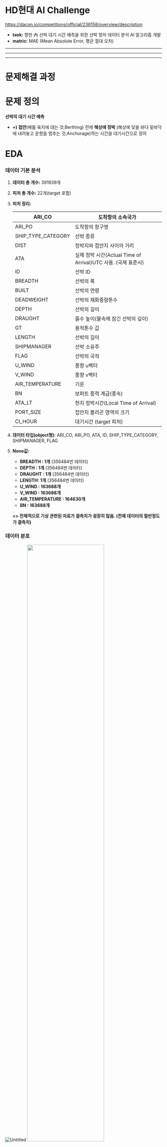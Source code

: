 HD현대 AI Challenge
===
https://dacon.io/competitions/official/236158/overview/description
- **task:** 항만 內 선박 대기 시간 예측을 위한 선박 항차 데이터 분석 AI 알고리즘 개발
- **matric:** MAE (Mean Absolute Error, 평균 절대 오차)
***
***
***
# 문제해결 과정

# 문제 정의

**선박의 대기 시간 예측**

- **+) 접안**(배를 육지에 대는 것;Berthing) 전에 **해상에 정박** (해상에 닻을 바다 밑바닥에 내려놓고 운항을 멈추는 것;Anchorage)하는 시간을 대기시간으로 정의

# EDA

### 데이터 기본 분석

1. **데이터 총 개수:** 391939개
2. **피처 총 개수:** 22개(target 포함)
3. **피처 정리:**
    
    
    | ARI_CO | 도착항의 소속국가 |
    | --- | --- |
    | ARI_PO | 도착항의 항구명 |
    | SHIP_TYPE_CATEGORY | 선박 종류 |
    | DIST | 정박지와 접안지 사이의 거리 |
    | ATA | 실제 정박 시간(Actual Time of Arrival)UTC 사용. (국제 표준시) |
    | ID | 선박 ID |
    | BREADTH | 선박의 폭 |
    | BUILT | 선박의 연령 |
    | DEADWEIGHT | 선박의 재화중량톤수 |
    | DEPTH | 선박의 깊이 |
    | DRAUGHT | 흘수 높이(물속에 잠긴 선박의 깊이) |
    | GT | 용적톤수 값 |
    | LENGTH | 선박의 길이 |
    | SHIPMANAGER | 선박 소유주 |
    | FLAG | 선박의 국적 |
    | U_WIND | 풍향 u벡터 |
    | V_WIND | 풍향 v벡터 |
    | AIR_TEMPERATURE | 기온 |
    | BN | 보퍼트 풍력 계급(풍속) |
    | ATA_LT | 현지 정박시간(Local Time of Arrival) |
    | PORT_SIZE | 접안지 폴리곤 영역의 크기 |
    | CI_HOUR | 대기시간 (target 피처) |
4. **데이터 타입(object형):** ARI_CO, ARI_PO, ATA, ID, SHIP_TYPE_CATEGORY, SHIPMANAGER, FLAG
5. **None값:**
    - **BREADTH : 1개** (356484번 데이터)
    - **DEPTH : 1개** (356484번 데이터)
    - **DRAUGHT : 1개** (356484번 데이터)
    - **LENGTH: 1개** (356484번 데이터)
    - **U_WIND : 163688개**
    - **V_WIND : 163688개**
    - **AIR_TEMPERATURE : 164630개**
    - **BN : 163688개**
    
    **=> 전체적으로 기상 관련된 자료가 결측치가 굉장히 많음. (전체 데이터의 절반정도가 결측치)**
    

### 데이터 분포

![Untitled](https://github.com/yebinchoi67/DACON_competition/blob/ea5924c1bb5e768564e4d7c5b571257eba8971d5/HD_AI_Challenge/images/Untitled.png)
<img src="images/Untitled%201.png" width="70%" height="70%"/>

### 데이터 전처리 (임시)

1. **ATA**
    - year, month, hour, weekday로 분리
    - 작업 후 ATA는 제거
2. **카테고리형 컬럼 인코딩**
    - Label Encoder 적용
    - ARI_CO, ARI_PO, SHIP_TYPE_CATEGORY, ID, SHIPMANAGER, FLAG 에 적용
3. **결측치 처리**
    - drop: BREADTH, DEPTH 등 선박의 정보가 없는 356484번째 데이터 하나 삭제
    - 나머지 결측치는 mean으로 보간

### 모델 학습 및 특성 중요도 확인

1. **LGBM**
    
   <img src="images/Untitled%202.png" width="60%" height="60%"/>
    
3. **Xgboost**
    
   <img src="images/Untitled%203.png" width="60%" height="60%"/>
    
5. **RandomForest**
    
   <img src="images/Untitled%204.png" width="60%" height="60%"/>
    
7. **CatBoost**
    
   <img src="images/Untitled%205.png" width="60%" height="60%"/>
    

### 피처 제거, 결측치 보간 방법 실험

- Xgboost 사용.
- matric: MAE
- 5-fold
1. **기본적인 전처리(ATA 컬럼처리+카테고리형 라벨인코딩+선박외형 관련 결측치 존재하는 행 제거 등등)**
    - Validation : MAE: 56.329948442704506
2. **기본 전처리 + 결측치 처리 mean으로**
    - Validation : MAE: 56.287011066103005
3. **기본 전처리 +컬럼 삭제1**
    - 삭제 컬럼: ('ID', 'DEPTH', 'DRAUGHT', 'minute')
    - Validation : MAE: 56.21984024281208
4. **기본 전처리 +컬럼 삭제2 (결측치 많은 컬럼 다 삭제)**
    - 삭제 컬럼: ('ID', 'DEPTH', 'DRAUGHT', 'minute', 'U_WIND', 'V_WIND', 'AIR_TEMPERATURE', 'BN’)
    - Validation : MAE: 56.028864216760304
5. **기본 전처리 + 결측치 knn보간**
    - Validation : MAE: 56.73492415099061
6. **기본 전처리 + 결측치 mice보간**
    - Validation : MAE: 56.38276786156872
7. **기본 전처리 + 판다스 선형보간**
    - Validation : MAE: 56.60900384813006
8. **기본 전처리(ATA 컬럼처리+카테고리형 라벨인코딩) + 기상컬럼 다 삭제**
    - 삭제 컬럼: ('U_WIND', 'V_WIND', 'AIR_TEMPERATURE', 'BN’)
    - Validation : MAE: 56.24177153099379
9. **기본+컬럼 삭제... +BREADTH** 
    - 삭제 컬럼: ('ID', 'DEPTH', 'DRAUGHT', 'minute', 'U_WIND', 'V_WIND', 'AIR_TEMPERATURE', 'BN', 'BREADTH’)
    - Validation : MAE: 55.9284166210835
10. **기본+컬럼 삭제... +BUILT** 
    - 삭제 컬럼: ('ID', 'DEPTH', 'DRAUGHT', 'minute', 'U_WIND', 'V_WIND', 'AIR_TEMPERATURE', 'BN', 'BREADTH', 'BUILT’)
    - Validation : MAE: 56.01877759496064
11. **기본+컬럼 삭제... +SHIPMANAGER** 
    - 삭제 컬럼: ('ID', 'DEPTH', 'DRAUGHT', 'minute', 'U_WIND', 'V_WIND', 'AIR_TEMPERATURE', 'BN', 'BREADTH', 'BUILT', 'SHIPMANAGER’)
    - Validation : MAE: 55.88073928358823

### 피처 별 그래프

1. **수치형 (DIST, DEADWEIGHT, GT, LENGTH, PORT_SIZE, BUILTB)**
    
   <img src="images/Untitled%206.png" width="70%" height="70%"/>
    
3. **범주형 (ARI_CO, ARI_PO, SHIP_TYPE_CATEGORY, FLAG, SHIPMANAGER)**
    
   <img src="images/Untitled%207.png" width="100%" height="100%"/>
    
5. **시간 데이터 (ATA_LT, year, month, day, hour, miniute, weekday)**
    
   <img src="images/Untitled%208.png" width="90%" height="90%"/>
    
   <img src="images/Untitled%209.png" width="40%" height="40%"/>
    
   <img src="images/Untitled%2010.png" width="40%" height="40%"/>
    
7. **상관계수 히트맵**
    
   <img src="images/Untitled%2011.png" width="80%" height="80%"/>
    

# 최종 문제 해결 방법

### 데이터 전처리

1. **시간 데이터 처리**
    - year, month, hour, weekday로 분리
    - TIME_DIFFERENCE라는 피처로 ATA(UTC시간), ATA_LT(로컬 시간)의 시차에 관한 피처 생성
    - 작업 후 ATA는 제거
2. **카테고리형 컬럼 인코딩**
    - Label Encoder 적용
    - ARI_CO, ARI_PO, SHIP_TYPE_CATEGORY, ID, SHIPMANAGER, FLAG 에 적용
3. **결측치 처리**
    - drop: BREADTH, DEPTH 등 선박의 정보가 없는 356484번째 데이터 하나 삭제
4. **스케일링**
    - min / max의 범위가 너무 넓은 피처 스케일링 적용
    - MinMaxScaler 사용 (0~400) 범위로
    - GT, DEADWEIGHT 에 적용
5. **피처 생성**
    1. **BUILT_old :** BUILT(선박의 연령)을 이용해 노선을 나타내는 피처 생성
        - 노선인지 아닌지 이진 피처로 생성
        - 노선: 25년 초과면 1 아니면 0
        - 선박 평균 수명은 25~30년 이라고 함
    2. **DIST_CATE:** DIST(정박지와 접안지 사이의 거리)로 생성
        - DIST에 0인 값이 존재
        - 0 유무에 따라 이진 피처로 생성
    3. **SHIPMANAGER_RICH:** SHIPMANAGER로 생성(선박 소유주)
        - 1000개 넘는 선박 소유주 존재
        - 1000개 넘는 선박 소유 여부에 따라 이진 피처로 생성
    4. **bn_cate:** BN으로 생성
        - BN을 3개의 범주로 나눔
        - BN(보퍼트 풍력 계급)이 3 미만인 경우 0
        - BN(보퍼트 풍력 계급)이 3 이상이고 6 이하인 경 1
        - BN(보퍼트 풍력 계급)이 6 초과인 경우 2
    5. **hot:** AIR_TEMPERATURE로 생성
        - 폭염의 여부를 이진 피처로 생성
        - 폭염: 섭씨 35도 이상
    6. **cold:** AIR_TEMPERATURE로 생성
        - 한파의 여부를 이진 피처로 생성
        - 한파: 섭씨 -15도 이하
    7. **weekend :** weekday로 생성
        - 주말의 여부를 이진 피처로 생성
6. **Drop**
    - **Drop 목록:** ID, DEPTH, DRAUGHT, minute, U_WIND, V_WIND, AIR_TEMPERATURE, BN, BREADTH, BUILT, SHIPMANAGER, FLAG

### 모델 선정 및 최적화

- AutoML (AutoGluon) 사용
- [https://auto.gluon.ai/stable/index.html](https://auto.gluon.ai/stable/index.html)
- presets = medium_quality

### 최종 Score

- public: 47.89784
- private: 47.95251


